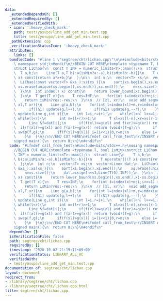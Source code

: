 ```yaml
---
data:
  _extendedDependsOn: []
  _extendedRequiredBy: []
  _extendedVerifiedWith:
  - icon: ':heavy_check_mark:'
    path: test/yosupo/line_add_get_min.test.cpp
    title: test/yosupo/line_add_get_min.test.cpp
  _pathExtension: cpp
  _verificationStatusIcon: ':heavy_check_mark:'
  attributes:
    links: []
  bundledCode: "#line 1 \"segtree/cht/lichao.cpp\"\n\n#include<bits/stdc++.h>\nusing\
    \ namespace std;\n#endif\n//BEGIN CUT HERE\ntemplate <typename T, bool isMin>\n\
    struct LiChao{\n  const T INF = numeric_limits<T>::max();\n  struct Line{\n  \
    \  T a,b;\n    Line(T a,T b):a(isMin?a:-a),b(isMin?b:-b){}\n    T operator()(T\
    \ x) const{return a*x+b;}\n  };\n\n  int n;\n  vector<T> xs;\n  vector<Line> dat;\n\
    \  LiChao(const vector<T> &xs_):xs(xs_){\n    sort(xs.begin(),xs.end());\n   \
    \ xs.erase(unique(xs.begin(),xs.end()),xs.end());\n    n=xs.size();\n    dat.assign(n<<1,Line(T(0),INF));\n\
    \  }\n\n  int index(T x) const{\n    return lower_bound(xs.begin(),xs.end(),x)-xs.begin();\n\
    \  }\n\n  T get(T x){\n    T res=INF;\n    for(int i=index(x)+n;i;i>>=1) res=min(res,dat[i](x));\n\
    \    return isMin?res:-res;\n  }\n\n  // [xl, xr)\n  void add_segment(T a,T b,T\
    \ xl,T xr){\n    Line g(a,b);\n    for(int l=index(xl)+n,r=index(xr)+n;l<r;l>>=1,r>>=1){\n\
    \      if(l&1) update(g,l++);\n      if(r&1) update(g,--r);\n    }\n  }\n\n  void\
    \ update(Line g,int i){\n    int l=i,r=i+1;\n    while(l<n) l<<=1,r<<=1;\n   \
    \ while(l<r){\n      int m=(l+r)>>1;\n      T xl=xs[l-n],xr=xs[r-1-n],xm=xs[m-n];\n\
    \      Line &f=dat[i];\n      if(f(xl)<=g(xl) and f(xr)<=g(xr)) return;\n    \
    \  if(f(xl)>=g(xl) and f(xr)>=g(xr)) return (void)(f=g);\n      if(f(xm)>g(xm))\
    \ swap(f,g);\n      if(f(xl)>g(xl)) i=(i<<1)|0,r=m;\n      else i=(i<<1)|1,l=m;\n\
    \    }\n  }\n};\n//END CUT HERE\n#ifndef call_from_test\n//INSERT ABOVE HERE\n\
    signed main(){\n  return 0;\n}\n#endif\n"
  code: "#ifndef call_from_test\n#include<bits/stdc++.h>\nusing namespace std;\n#endif\n\
    //BEGIN CUT HERE\ntemplate <typename T, bool isMin>\nstruct LiChao{\n  const T\
    \ INF = numeric_limits<T>::max();\n  struct Line{\n    T a,b;\n    Line(T a,T\
    \ b):a(isMin?a:-a),b(isMin?b:-b){}\n    T operator()(T x) const{return a*x+b;}\n\
    \  };\n\n  int n;\n  vector<T> xs;\n  vector<Line> dat;\n  LiChao(const vector<T>\
    \ &xs_):xs(xs_){\n    sort(xs.begin(),xs.end());\n    xs.erase(unique(xs.begin(),xs.end()),xs.end());\n\
    \    n=xs.size();\n    dat.assign(n<<1,Line(T(0),INF));\n  }\n\n  int index(T\
    \ x) const{\n    return lower_bound(xs.begin(),xs.end(),x)-xs.begin();\n  }\n\n\
    \  T get(T x){\n    T res=INF;\n    for(int i=index(x)+n;i;i>>=1) res=min(res,dat[i](x));\n\
    \    return isMin?res:-res;\n  }\n\n  // [xl, xr)\n  void add_segment(T a,T b,T\
    \ xl,T xr){\n    Line g(a,b);\n    for(int l=index(xl)+n,r=index(xr)+n;l<r;l>>=1,r>>=1){\n\
    \      if(l&1) update(g,l++);\n      if(r&1) update(g,--r);\n    }\n  }\n\n  void\
    \ update(Line g,int i){\n    int l=i,r=i+1;\n    while(l<n) l<<=1,r<<=1;\n   \
    \ while(l<r){\n      int m=(l+r)>>1;\n      T xl=xs[l-n],xr=xs[r-1-n],xm=xs[m-n];\n\
    \      Line &f=dat[i];\n      if(f(xl)<=g(xl) and f(xr)<=g(xr)) return;\n    \
    \  if(f(xl)>=g(xl) and f(xr)>=g(xr)) return (void)(f=g);\n      if(f(xm)>g(xm))\
    \ swap(f,g);\n      if(f(xl)>g(xl)) i=(i<<1)|0,r=m;\n      else i=(i<<1)|1,l=m;\n\
    \    }\n  }\n};\n//END CUT HERE\n#ifndef call_from_test\n//INSERT ABOVE HERE\n\
    signed main(){\n  return 0;\n}\n#endif\n"
  dependsOn: []
  isVerificationFile: false
  path: segtree/cht/lichao.cpp
  requiredBy: []
  timestamp: '2020-10-02 21:19:11+09:00'
  verificationStatus: LIBRARY_ALL_AC
  verifiedWith:
  - test/yosupo/line_add_get_min.test.cpp
documentation_of: segtree/cht/lichao.cpp
layout: document
redirect_from:
- /library/segtree/cht/lichao.cpp
- /library/segtree/cht/lichao.cpp.html
title: segtree/cht/lichao.cpp
---
```

